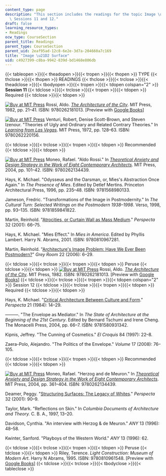 ```yaml
---
content_type: page
description: "This section includes the readings for the topic Image \u21D2 Surface,\
  \ Sessions 11 and 12."
draft: false
learning_resource_types:
- Readings
ocw_type: CourseSection
parent_title: Readings
parent_type: CourseSection
parent_uid: 2eaf95ad-12c8-6e2e-3d7a-204660a7c169
title: "Image \u21D2 Surface"
uid: c4927399-c8ba-9942-839d-bd1468e806db
---
```

{{< tableopen >}}{{< theadopen >}}{{< tropen >}}{{< thopen >}}
TYPE
{{< thclose >}}{{< thopen >}}
READINGS
{{< thclose >}}{{< trclose >}}{{< theadclose >}}{{< tbodyopen >}}{{< tropen >}}{{< tdopen colspan="2" >}}
**Session 11**
{{< tdclose >}}{{< trclose >}}{{< tropen >}}{{< tdopen >}}
Required
{{< tdclose >}}{{< tdopen >}}

[![Buy at MIT Press](/images/mp_logo.gif)](https://mitpress.mit.edu/9780262181013) Rossi, Aldo. [*The Architecture of the City*](https://mitpress.mit.edu/9780262181013). MIT Press, 1982, pp. 21–41. ISBN: 9780262181013. \[Preview with [Google Books](http://books.google.com/books?id=9GIrP7EQ0Y8C&pg=PAfrontpage#v=onepage)\]

[![Buy at MIT Press](/images/mp_logo.gif)](https://mitpress.mit.edu/9780262220156) Venturi, Robert, Denise Scott-Brown, and Steven Izenour. "Theories of Ugly and Ordinary and Related Contrary Theories." In [*Learning from Las Vegas*](https://mitpress.mit.edu/9780262220156). MIT Press, 1972, pp. 128–63. ISBN: 9780262220156.

{{< tdclose >}}{{< trclose >}}{{< tropen >}}{{< tdopen >}}
Recommended
{{< tdclose >}}{{< tdopen >}}

[![Buy at MIT Press](/images/mp_logo.gif)](https://mitpress.mit.edu/9780262134439) Moneo, Rafael. "Aldo Rossi." In [*Theoretical Anxiety and Design Strategy in the Work of Eight Contemporary Architects*](https://mitpress.mit.edu/9780262134439). MIT Press, 2004, pp. 101–42. ISBN: 9780262134439.

Hays, K. Michael. "Odysseus and the Oarsman, or, Mies's Abstraction Once Again." In *The Presence of Mies*. Edited by Detlef Mertins. Princeton Architectural Press, 1996, pp. 235–48. ISBN: 9781568980133.

Jameson, Fredric. "Transformations of the Image in Postmodernity." In *The Cultural Turn: Selected Writings on the Postmodern 1938–1998*. Verso, 1998, pp. 93–135. ISBN: 9781859841822.

Martin, Reinhold. "[Atrocities, or Curtain Wall as Mass Medium](http://www.jstor.org/stable/1567284)." *Perspecta* 32 (2001): 66–75.

Hays, K. Michael. "Mies Effect." In *Mies in America*. Edited by Phyllis Lambert. Harry N. Abrams, 2001. ISBN: 9780810967281.

Martin, Reinhold. "[Architecture's Image Problem: Have We Ever Been Postmodern?](http://dx.doi.org/10.1162/152638106775434413)" *Grey Room* 22 (2006): 6–29.

{{< tdclose >}}{{< trclose >}}{{< tropen >}}{{< tdopen >}}
Peruse
{{< tdclose >}}{{< tdopen >}}
[![Buy at MIT Press](/images/mp_logo.gif)](https://mitpress.mit.edu/9780262181013) Rossi, Aldo. [*The Architecture of the City*](https://mitpress.mit.edu/9780262181013). MIT Press, 1982. ISBN: 9780262181013. \[Preview with [Google Books](http://books.google.com/books?id=9GIrP7EQ0Y8C&pg=PAfrontpage#v=onepage)\]
{{< tdclose >}}{{< trclose >}}{{< tropen >}}{{< tdopen colspan="2" >}}
Session 12
{{< tdclose >}}{{< trclose >}}{{< tropen >}}{{< tdopen >}}
Required
{{< tdclose >}}{{< tdopen >}}

Hays, K. Michael. "[Critical Architecture Between Culture and Form](http://www.jstor.org/stable/1567078)." *Perspecta* 21 (1984): 14–29.

———. "The Envelope as Mediator." In *The State of Architecture at the Beginning of the 21st Century*. Edited by Bernard Tschumi and Irene Cheng. The Monacelli Press, 2004, pp. 66–7. ISBN: 9781580931342.

Kipnis, Jeffrey. "The Cunning of Cosmetics." *El Croquis* 84 (1997): 22–8.

Zaera-Polo, Alejandro. "The Politics of the Envelope." *Volume* 17 (2008): 76–105.

{{< tdclose >}}{{< trclose >}}{{< tropen >}}{{< tdopen >}}
Recommended
{{< tdclose >}}{{< tdopen >}}

[![Buy at MIT Press](/images/mp_logo.gif)](https://mitpress.mit.edu/9780262134439) Moneo, Rafael. "Herzog and de Meuron." In [*Theoretical Anxiety and Design Strategy in the Work of Eight Contemporary Architects*](https://mitpress.mit.edu/9780262134439). MIT Press, 2004, pp. 361–404. ISBN: 9780262134439.

Deamer, Peggy. "[Structuring Surfaces: The Legacy of Whites](http://www.jstor.org/stable/1567286)." *Perspecta* 32 (2001): 90–9.

Taylor, Mark. "Reflections on Skin." In *Columbia Documents of Architecture and Theory.* C. B. A., 1997, 13–20.

Davidson, Cynthia. "An interview with Herzog & de Meuron." *ANY* 13 (1996): 48–58.

Kwinter, Sanford. "Playboys of the Western World." *ANY* 13 (1996): 62.

{{< tdclose >}}{{< trclose >}}{{< tropen >}}{{< tdopen >}}
Peruse
{{< tdclose >}}{{< tdopen >}}
Riley, Terence. *Light Construction: Museum of Modern Art*. Harry N Abrams, 1995. ISBN: 9780810961548. \[Preview with [Google Books](http://books.google.com/books?id=n1OFTXJNzVsC&&pg=PAfrontcover#v=onepage)\]
{{< tdclose >}}{{< trclose >}}{{< tbodyclose >}}{{< tableclose >}}